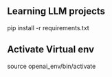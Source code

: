 
## Learning LLM projects
pip install -r requirements.txt

## Activate Virtual env
source openai_env/bin/activate
